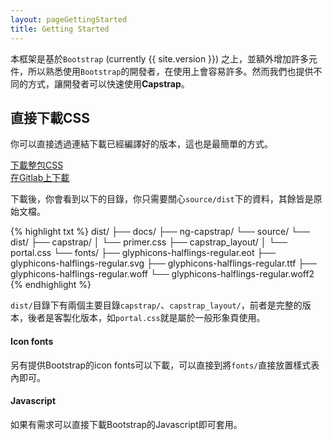 ```yaml
---
layout: pageGettingStarted
title: Getting Started
---
```


本框架是基於`Bootstrap` (currently {{ site.version }}) 之上，並額外增加許多元件，所以熟悉使用`Bootstrap`的開發者，在使用上會容易許多。然而我們也提供不同的方式，讓開發者可以快速使用**Capstrap**。

## 直接下載CSS

你可以直接透過連結下載已經編譯好的版本，這也是最簡單的方式。


<div class="row mbl">
  <div class="col-sm-4">
    <a href="{{ site.gitlab.repo }}/repository/archive.zip?ref=master
" class="btn btn-outline-primary btn-lg btn-block">下載整包CSS</a>
  </div>
  <div class="col-sm-4">
    <a href="{{ site.gitlab.repo }}/tree/master/source/dist
" class="btn btn-outline-primary btn-lg btn-block">在Gitlab上下載</a>
  </div>
</div>


下載後，你會看到以下的目錄，你只需要關心`source/dist`下的資料，其餘皆是原始文檔。


{% highlight txt %}
dist/
├── docs/
├── ng-capstrap/
└── source/
    └── dist/
        ├── capstrap/
        │   └── primer.css
        ├── capstrap_layout/
        │   └── portal.css
        └── fonts/
            ├── glyphicons-halflings-regular.eot
            ├── glyphicons-halflings-regular.svg
            ├── glyphicons-halflings-regular.ttf
            ├── glyphicons-halflings-regular.woff
            └── glyphicons-halflings-regular.woff2
{% endhighlight %}

`dist/`目錄下有兩個主要目錄`capstrap/`、`capstrap_layout/`，前者是完整的版本，後者是客製化版本，如`portal.css`就是屬於一般形象頁使用。

#### Icon fonts

另有提供Bootstrap的icon fonts可以下載，可以直接到將`fonts/`直接放置樣式表內即可。

#### Javascript

如果有需求可以直接下載Bootstrap的Javascript即可套用。


